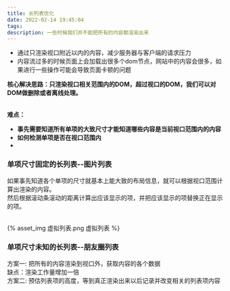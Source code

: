 ```yaml
---
title: 长列表优化
date: 2022-02-14 19:45:04
tags:
description: 一些时候我们并不能把所有的内容都渲染出来
---
```


- 通过只渲染视口附近以内的内容，减少服务器与客户端的请求压力
- 内容流过多的时候页面上会加载出很多个dom节点，网站中的内容会很多，如果进行一些操作可能会导致页面卡顿的问题

**核心解决思路：只渲染视口相关范围内的DOM，超过视口的DOM，我们可以对DOM做删除或者离线处理。**<br />​

**难点：**

- **事先需要知道所有单项的大致尺寸才能知道哪些内容是当前视口范围内的内容**
- **如何检测单项是否在视口范围内**
- 
### 单项尺寸固定的长列表--图片列表
如果事先知道各个单项的尺寸就基本上能大致的布局信息，就可以根据视口范围计算出渲染的内容。<br />然后根据滚动条滚动的距离计算出应该显示的项，并把应该显示的项替换正在显示的项。<br />​

{% asset_img 虚拟列表.png 虚拟列表 %}

### 单项尺寸未知的长列表--朋友圈列表
方案一: 把所有的内容渲染到视口外，获取内容的各个数据<br />缺点：渲染工作量增加一倍<br />​
方案二: 预估列表项的高度，等到真正渲染出来以后记录并改变相关的列表项内容<br />